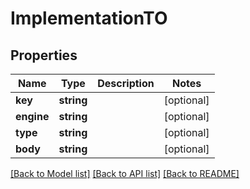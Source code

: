 # ImplementationTO

## Properties
Name | Type | Description | Notes
------------ | ------------- | ------------- | -------------
**key** | **string** |  | [optional] 
**engine** | **string** |  | [optional] 
**type** | **string** |  | [optional] 
**body** | **string** |  | [optional] 

[[Back to Model list]](../README.md#documentation-for-models) [[Back to API list]](../README.md#documentation-for-api-endpoints) [[Back to README]](../README.md)


